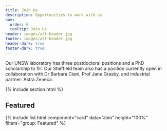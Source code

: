 ```yaml
---
title: Join Us
description: Opportunities to work with us
nav:
  order: 6
  tooltip: Join Us
header: images/alt-header.jpg
footer: images/alt-header.jpg
header-dark: true
footer-dark: true
---
```


Our UNSW laboratory has three postdoctoral positions and a PhD scholarship to fill. Our Sheffield team also has a position currently open in collaboration with Dr Barbara Ciani, Prof Jane Grasby, and industrial partner: Astra Zeneca.

{% include section.html %}

## Featured

{% include list.html component="card" data="Join" height="100%" filters="group: Featured" %}
